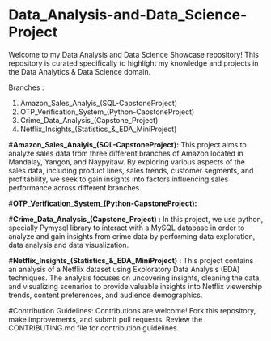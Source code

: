 # Data_Analysis-and-Data_Science-Project
Welcome to my Data Analysis and Data Science Showcase repository! This repository is curated specifically to highlight my knowledge and projects in the Data Analytics & Data Science domain.

Branches : 
1. Amazon_Sales_Analyis_(SQL-CapstoneProject)
2. OTP_Verification_System_(Python-CapstoneProject)
3. Crime_Data_Analysis_(Capstone_Project) 
4. Netflix_Insights_(Statistics_&_EDA_MiniProject)

#**Amazon_Sales_Analyis_(SQL-CapstoneProject):** This project aims to analyze sales data from three different branches of Amazon located in Mandalay, Yangon, and Naypyitaw. By exploring various aspects of the sales data, including product lines, sales trends, customer segments, and profitability, we seek to gain insights into factors influencing sales performance across different branches.

#**OTP_Verification_System_(Python-CapstoneProject):** 

#**Crime_Data_Analysis_(Capstone_Project) :** In this project, we use python, specially Pymysql library to interact with a MySQL database in order to analyze and gain insights from crime data by performing data exploration, data analysis and data visualization.

#**Netflix_Insights_(Statistics_&_EDA_MiniProject) :** This project contains an analysis of a Netflix dataset using Exploratory Data Analysis (EDA) techniques. The analysis focuses on uncovering insights, cleaning the data, and visualizing scenarios to provide valuable insights into Netflix viewership trends, content preferences, and audience demographics.

#Contribution Guidelines: Contributions are welcome! Fork this repository, make improvements, and submit pull requests. Review the CONTRIBUTING.md file for contribution guidelines.
